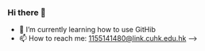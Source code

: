 ### Hi there 👋
- 🌱 I’m currently learning how to use GitHib
- 📫 How to reach me: 1155141480@link.cuhk.edu.hk
-->
